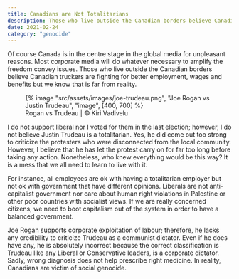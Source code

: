 ```yaml
---
title: Canadians are Not Totalitarians
description: Those who live outside the Canadian borders believe Canadian truckers are fighting for better employment, wages and benefits but we know that is far from reality
date: 2021-02-24
category: "genocide"
---
```


Of course Canada is in the centre stage in the global media for unpleasant reasons. Most corporate media will do whatever necessary to amplify the freedom convey issues. Those who live outside the Canadian borders believe Canadian truckers are fighting for better employment, wages and benefits but we know that is far from reality.

<!-- excerpt -->

<figure>
{% image "src/assets/images/joe-trudeau.png", "Joe Rogan vs Justin Trudeau", "image", [400, 700] %}
<figcaption>Rogan vs Trudeau | © Kiri Vadivelu</figcaption>
</figure>

I do not support liberal nor I voted for them in the last election; however, I do not believe Justin Trudeau is a totalitarian. Yes, he did come out too strong to criticize the protesters who were disconnected from the local community. However, I believe that he has let the protest carry on for far too long before taking any action. Nonetheless, who knew everything would be this way? It is a mess that we all need to learn to live with it.

For instance, all employees are ok with having a totalitarian employer but not ok with government that have different opinions. Liberals are not anti-capitalist government nor care about human right violations in Palestine or other poor countries with socialist views. If we are really concerned citizens, we need to boot capitalism out of the system in order to have a balanced government.

Joe Rogan supports corporate exploitation of labour; therefore, he lacks any credibility to criticize Trudeau as a communist dictator. Even if he does have any, he is absolutely incorrect because the correct classification is Trudeau like any Liberal or Conservative leaders, is a corporate dictator. Sadly, wrong diagnosis does not help prescribe right medicine. In reality, Canadians are victim of social genocide.
